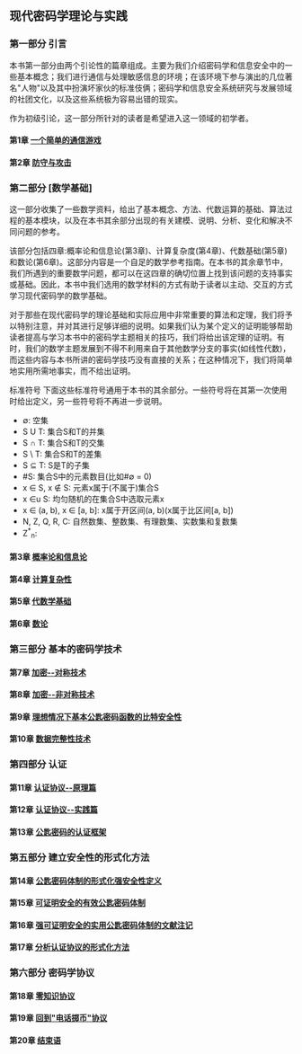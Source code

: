 ## 现代密码学理论与实践

### 第一部分 引言
  本书第一部分由两个引论性的篇章组成。主要为我们介绍密码学和信息安全中的一些基本概念；我们进行通信与处理敏感信息的环境；在该环境下参与演出的几位著名"人物"以及其中扮演坏家伙的标准伎俩；密码学和信息安全系统研究与发展领域的社团文化，以及这些系统极为容易出错的现实。
  
  作为初级引论，这一部分所针对的读者是希望进入这一领域的初学者。

#### 第1章 [一个简单的通信游戏](https://github.com/walkerqiao/walkman/blob/master/docs/cryptography/chapter_01.md)

#### 第2章 [防守与攻击](https://github.com/walkerqiao/walkman/blob/master/docs/cryptography/chapter_02.md)

### 第二部分 [数学基础]
  这一部分收集了一些数学资料，给出了基本概念、方法、代数运算的基础、算法过程的基本模块，以及在本书其余部分出现的有关建模、说明、分析、变化和解决不同问题的参考。
  
  该部分包括四章:概率论和信息论(第3章)、计算复杂度(第4章)、代数基础(第5章)和数论(第6章)。这部分内容是一个自足的数学参考指南。在本书的其余章节中，我们所遇到的重要数学问题，都可以在这四章的确切位置上找到该问题的支持事实或基础。因此，本书中我们选用的数学材料的方式有助于读者以主动、交互的方式学习现代密码学的数学基础。
  
  对于那些在现代密码学的理论基础和实际应用中非常重要的算法和定理，我们将予以特别注意，并对其进行足够详细的说明。如果我们认为某个定义的证明能够帮助读者提高与学习本书中的密码学主题相关的技巧，我们将给出该定理的证明。有时，我们的数学主题发展到不得不利用来自于其他数学分支的事实(如线性代数)，而这些内容与本书所讲的密码学技巧没有直接的关系；在这种情况下，我们将简单地实用所需地事实，而不给出证明。
  
  标准符号
  下面这些标准符号通用于本书的其余部分。一些符号将在其第一次使用时给出定义，另一些符号将不再进一步说明。
  * ∅: 空集
  * S U T: 集合S和T的并集
  * S ∩ T: 集合S和T的交集
  * S \ T: 集合S和T的差集
  * S ⊆ T: S是T的子集
  * #S: 集合S中的元素数目(比如#∅ = 0)
  * x ∈ S, x ∉ S: 元素x属于(不属于)集合S
  * x ∈u S: 均匀随机的在集合S中选取元素x
  * x ∈ (a, b), x ∈ [a, b]: x属于开区间(a, b)(x属于比区间[a, b])
  * N, Z, Q, R, C: 自然数集、整数集、有理数集、实数集和复数集
  * Z<sup>*</sup><sub>n</sub>:

#### 第3章 [概率论和信息论](https://github.com/walkerqiao/walkman/blob/master/docs/cryptography/chapter_03.md)

#### 第4章 [计算复杂性](https://github.com/walkerqiao/walkman/blob/master/docs/cryptography/chapter_04.md)

#### 第5章 [代数学基础](https://github.com/walkerqiao/walkman/blob/master/docs/cryptography/chapter_05.md)

#### 第6章 [数论](https://github.com/walkerqiao/walkman/blob/master/docs/cryptography/chapter_06.md)

### 第三部分 基本的密码学技术

#### 第7章 [加密--对称技术](https://github.com/walkerqiao/walkman/blob/master/docs/cryptography/chapter_07.md)

#### 第8章 [加密--非对称技术](https://github.com/walkerqiao/walkman/blob/master/docs/cryptography/chapter_08.md)

#### 第9章 [理想情况下基本公匙密码函数的比特安全性](https://github.com/walkerqiao/walkman/blob/master/docs/cryptography/chapter_09.md)

#### 第10章 [数据完整性技术](https://github.com/walkerqiao/walkman/blob/master/docs/cryptography/chapter_10.md)

### 第四部分 认证

#### 第11章 [认证协议--原理篇](https://github.com/walkerqiao/walkman/blob/master/docs/cryptography/chapter_11.md)

#### 第12章 [认证协议--实践篇](https://github.com/walkerqiao/walkman/blob/master/docs/cryptography/chapter_12.md)

#### 第13章 [公匙密码的认证框架](https://github.com/walkerqiao/walkman/blob/master/docs/cryptography/chapter_13.md)

### 第五部分 建立安全性的形式化方法

#### 第14章 [公匙密码体制的形式化强安全性定义](https://github.com/walkerqiao/walkman/blob/master/docs/cryptography/chapter_14.md)

#### 第15章 [可证明安全的有效公匙密码体制](https://github.com/walkerqiao/walkman/blob/master/docs/cryptography/chapter_15.md)

#### 第16章 [强可证明安全的实用公匙密码体制的文献注记](https://github.com/walkerqiao/walkman/blob/master/docs/cryptography/chapter_16.md)

#### 第17章 [分析认证协议的形式化方法](https://github.com/walkerqiao/walkman/blob/master/docs/cryptography/chapter_17.md)

### 第六部分 密码学协议

#### 第18章 [零知识协议](https://github.com/walkerqiao/walkman/blob/master/docs/cryptography/chapter_18.md)

#### 第19章 [回到"电话掷币"协议](https://github.com/walkerqiao/walkman/blob/master/docs/cryptography/chapter_19.md)

#### 第20章 [结束语](https://github.com/walkerqiao/walkman/blob/master/docs/cryptography/chapter_20.md)
